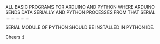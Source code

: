 ALL BASIC PROGRAMS FOR ARDUINO AND PYTHON WHERE ARDUINO SENDS DATA SERIALLY AND PYTHON PROCESSES FROM THAT SERIAL ...................

SERIAL MODULE OF PYTHON SHOULD BE INSTALLED IN PYTHON IDE.

Cheers    :)

 

